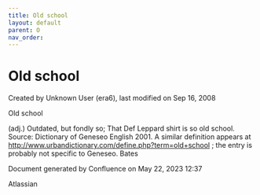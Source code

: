 ```yaml
---
title: Old school
layout: default
parent: O
nav_order:
---
```


# Old school

Created by  Unknown User (era6), last modified on Sep 16, 2008

Old school

(adj.) Outdated, but fondly so; That Def Leppard shirt is so old school. Source: Dictionary of Geneseo English 2001. A similar definition appears at http://www.urbandictionary.com/define.php?term=old+school ; the entry is probably not specific to Geneseo. Bates

Document generated by Confluence on May 22, 2023 12:37

Atlassian
